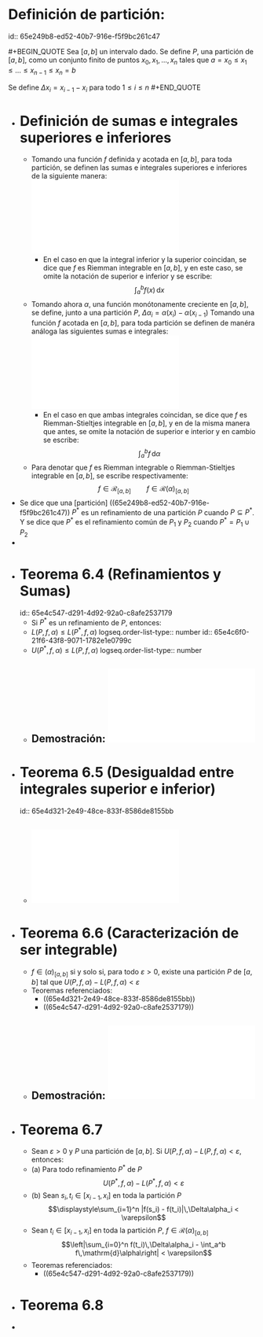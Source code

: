 # Definición de partición:
id:: 65e249b8-ed52-40b7-916e-f5f9bc261c47

#+BEGIN_QUOTE
Sea $[a,b]$ un intervalo dado. Se define $P$, una partición de $[a,b]$, como un conjunto finito de puntos $x_0, x_1, ..., x_n$ tales que $a = x_0 \leq x_1 \leq \dots \leq x_{n-1} \leq x_n = b$

Se define $\Delta x_i = x_{i-1} - x_i$ para todo $1 \leq i \leq n$
#+END_QUOTE
- # Definición de sumas e integrales superiores e inferiores
	- Tomando una función $f$ definida y acotada en $[a,b]$, para toda partición, se definen las sumas e integrales superiores e inferiores de la siguiente manera: ![SumIntDefs.pdf](../assets/AssetsPDF_1709403726826_0.pdf)
		- En el caso en que la integral inferior y la superior coincidan, se dice que $f$ es Riemman integrable en $[a,b]$, y en este caso, se omite la notación de superior e inferior y se escribe:
		  $$\int_a^b f(x)\,\mathrm{d}x$$
	- Tomando ahora $\alpha$, una función monótonamente creciente en $[a,b]$, se define, junto a una partición $P$, $\Delta \alpha_i = \alpha(x_i) - \alpha(x_{i-1})$
	  Tomando una función $f$ acotada en $[a,b]$, para toda partición se definen de manéra análoga las siguientes sumas e integrales: ![SumIntDefsStieltjes.pdf](../assets/AssetsPDF_1709491235439_0.pdf)
		- En el caso en que ambas integrales coincidan, se dice que $f$ es Riemman-Stieltjes integrable en $[a,b]$, y en de la misma manera que antes, se omite la notación de superior e interior y en cambio se escribe:
		  $$\int_a^bf\,\mathrm{d}\alpha$$
	- Para denotar que $f$ es Riemman integrable o Riemman-Stieltjes integrable en $[a,b]$, se escribe respectivamente:
	  $$f \in \mathscr{R}_{[a,b]} \qquad f \in \mathscr{R}(\alpha)_{[a,b]}$$
- Se dice que una [partición] ((65e249b8-ed52-40b7-916e-f5f9bc261c47)) $P^*$ es un refinamiento de una partición $P$ cuando $P \subseteq P^*$. Y se dice que $P^*$ es el refinamiento común de $P_1$ y $P_2$ cuando $P^* = P_1 \cup P_2$
-
- # Teorema 6.4 (Refinamientos y Sumas)
  id:: 65e4c547-d291-4d92-92a0-c8afe2537179
	- Si $P^*$ es un refinamiento de $P$, entonces:
	- $L(P,f,\alpha) \leq L(P^*,f,\alpha)$
	  logseq.order-list-type:: number
	  id:: 65e4c6f0-21f6-43f8-9071-1782e1e0799c
	- $U(P^*,f,\alpha) \leq L(P,f,\alpha)$
	  logseq.order-list-type:: number
	- ## Demostración: ![Demo6.4.pdf](../assets/AssetsPDF_1709493727214_0.pdf)
- # Teorema 6.5 (Desigualdad entre integrales superior e inferior)
  id:: 65e4d321-2e49-48ce-833f-8586de8155bb
	- ## ![Demo6.5.pdf](../assets/AssetsPDF_1709498735076_0.pdf)
- # Teorema 6.6 (Caracterización de ser integrable)
	- $f \in \mathscr(\alpha)_{[a,b]}$ si y solo si, para todo $\varepsilon > 0$, existe una partición $P$ de $[a,b]$ tal que
	  $U(P,f,\alpha) - L(P,f,\alpha) < \varepsilon$
	- Teoremas referenciados:
		- ((65e4d321-2e49-48ce-833f-8586de8155bb))
		- ((65e4c547-d291-4d92-92a0-c8afe2537179))
	- ## Demostración: ![Demo6.6.pdf](../assets/AssetsPDF_1709655646778_0.pdf)
- # Teorema 6.7
	- Sean $\varepsilon > 0$ y $P$ una partición de $[a,b]$.
	  Si $U(P,f,\alpha) - L(P,f,\alpha) < \varepsilon$, entonces:
	- (a) Para todo refinamiento $P^*$ de $P$
	  $$U(P^*,f,\alpha) - L(P^*,f,\alpha) < \varepsilon$$
	- (b) Sean $s_i,t_i \in [x_{i-1},x_i]$ en toda la partición $P$
	  $$\displaystyle\sum_{i=1}^n |f(s_i) - f(t_i)|\,\Delta\alpha_i < \varepsilon$$
	- Sean $t_i \in [x_{i-1},x_i]$ en toda la partición $P$, $f \in \mathscr{R}(\alpha)_{[a,b]}$
	  $$\left|\sum_{i=0}^n f(t_i)\,\Delta\alpha_i - \int_a^b f\,\mathrm{d}\alpha\right| < \varepsilon$$
	- Teoremas referenciados:
		- ((65e4c547-d291-4d92-92a0-c8afe2537179))
- # Teorema 6.8
-